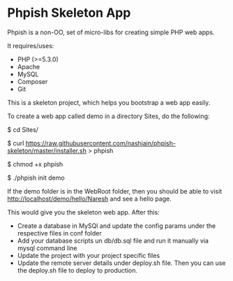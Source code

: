 Phpish Skeleton App
===================

Phpish is a non-OO, set of micro-libs for creating simple PHP web apps.

It requires/uses:

* PHP (>=5.3.0)
* Apache
* MySQL
* Composer
* Git

This is a skeleton project, which helps you bootstrap a web app easily.

To create a web app called demo in a directory Sites, do the following:

$ cd Sites/

$ curl https://raw.githubusercontent.com/nashjain/phpish-skeleton/master/installer.sh > phpish

$ chmod +x phpish

$ ./phpish init demo

If the demo folder is in the WebRoot folder, then you should be able to visit [http://localhost/demo/hello/Naresh](http://localhost/demo/hello/Naresh) and see a hello page.

This would give you the skeleton web app. After this:

* Create a database in MySQl and update the config params under the respective files in conf folder
* Add your database scripts un db/db.sql file and run it manually via mysql command line
* Update the project with your project specific files
* Update the remote server details under deploy.sh file. Then you can use the deploy.sh file to deploy to production.

